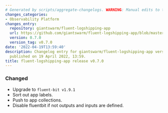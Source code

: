 ```yaml
---
# Generated by scripts/aggregate-changelogs. WARNING: Manual edits to this files will be overwritten.
changes_categories:
- Observability Platform
changes_entry:
  repository: giantswarm/fluent-logshipping-app
  url: https://github.com/giantswarm/fluent-logshipping-app/blob/master/CHANGELOG.md#070---2022-04-19
  version: 0.7.0
  version_tag: v0.7.0
date: '2022-04-19T13:59:40'
description: Changelog entry for giantswarm/fluent-logshipping-app version 0.7.0,
  published on 19 April 2022, 13:59.
title: fluent-logshipping-app release v0.7.0
---
```


### Changed
- Upgrade to `fluent-bit v1.9.1`
- Sort out app labels.
- Push to app collections.
- Disable fluentbit if not outputs and inputs are defined.
